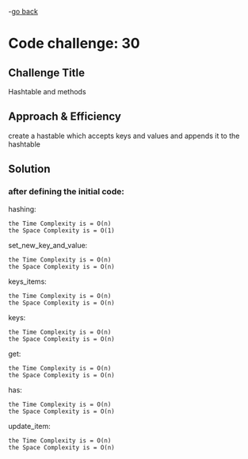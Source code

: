 -[go back](../README.md)
# Code challenge: 30

## Challenge Title
Hashtable and methods

<!-- ## Whiteboard Process -->

## Approach & Efficiency

create a hastable which accepts keys and values and appends it to the hashtable

## Solution

### after defining the initial code:
hashing:

    the Time Complexity is = O(n)
    the Space Complexity is = O(1)

set_new_key_and_value:

    the Time Complexity is = O(n)
    the Space Complexity is = O(n)

keys_items:

    the Time Complexity is = O(n)
    the Space Complexity is = O(n)

keys:

    the Time Complexity is = O(n)
    the Space Complexity is = O(n)

get:

    the Time Complexity is = O(n)
    the Space Complexity is = O(n)

has:

    the Time Complexity is = O(n)
    the Space Complexity is = O(n)

update_item:

    the Time Complexity is = O(n)
    the Space Complexity is = O(n)